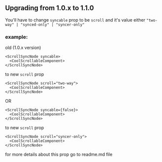 ## Upgrading from 1.0.x to 1.1.0

You'll have to change `syncable` prop to be `scroll` and it's value either `"two-way" | "synced-only" | "syncer-only"`

### example:

old (1.0.x version)

```
<ScrollSyncNode syncable>
  <CoolScrollableComponent>
</ScrollSyncNode>
```

to new `scroll` prop

```
<ScrollSyncNode scroll="two-way">
  <CoolScrollableComponent>
</ScrollSyncNode>
```

OR

```
<ScrollSyncNode syncable={false}>
  <CoolScrollableComponent>
</ScrollSyncNode>
```

to new `scroll` prop

```
<ScrollSyncNode scroll="syncer-only">
  <CoolScrollableComponent>
</ScrollSyncNode>
```

for more details about this prop go to readme.md file
